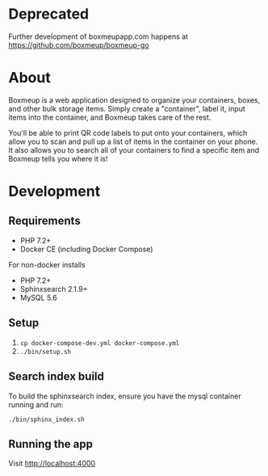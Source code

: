# Deprecated

Further development of boxmeupapp.com happens at https://github.com/boxmeup/boxmeup-go

# About
Boxmeup is a web application designed to organize your containers, boxes, and
other bulk storage items.  Simply create a "container", label it, input items into
the container, and Boxmeup takes care of the rest.

You'll be able to print QR code labels to put onto your containers, which allow
you to scan and pull up a list of items in the container on your phone.  It also
allows you to search all of your containers to find a specific item and Boxmeup
tells you where it is!

# Development

## Requirements

* PHP 7.2+
* Docker CE (including Docker Compose)

For non-docker installs

* PHP 7.2+
* Sphinxsearch 2.1.9+
* MySQL 5.6

## Setup

1. `cp docker-compose-dev.yml docker-compose.yml`
1. `./bin/setup.sh`

## Search index build

To build the sphinxsearch index, ensure you have the mysql container running and run:

```
./bin/sphinx_index.sh
```

## Running the app

Visit [http://localhost:4000](http:localhost:4000)
